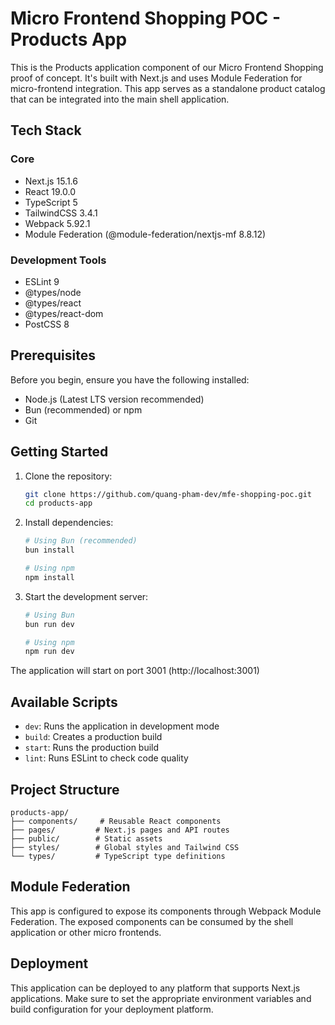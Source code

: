 # Micro Frontend Shopping POC - Products App

This is the Products application component of our Micro Frontend Shopping proof of concept. It's built with Next.js and uses Module Federation for micro-frontend integration. This app serves as a standalone product catalog that can be integrated into the main shell application.

## Tech Stack

### Core

- Next.js 15.1.6
- React 19.0.0
- TypeScript 5
- TailwindCSS 3.4.1
- Webpack 5.92.1
- Module Federation (@module-federation/nextjs-mf 8.8.12)

### Development Tools

- ESLint 9
- @types/node
- @types/react
- @types/react-dom
- PostCSS 8

## Prerequisites

Before you begin, ensure you have the following installed:

- Node.js (Latest LTS version recommended)
- Bun (recommended) or npm
- Git

## Getting Started

1. Clone the repository:

   ```bash
   git clone https://github.com/quang-pham-dev/mfe-shopping-poc.git
   cd products-app
   ```

2. Install dependencies:

   ```bash
   # Using Bun (recommended)
   bun install

   # Using npm
   npm install
   ```

3. Start the development server:

   ```bash
   # Using Bun
   bun run dev

   # Using npm
   npm run dev
   ```

The application will start on port 3001 (http://localhost:3001)

## Available Scripts

- `dev`: Runs the application in development mode
- `build`: Creates a production build
- `start`: Runs the production build
- `lint`: Runs ESLint to check code quality

## Project Structure

```
products-app/
├── components/     # Reusable React components
├── pages/         # Next.js pages and API routes
├── public/        # Static assets
├── styles/        # Global styles and Tailwind CSS
└── types/         # TypeScript type definitions
```

## Module Federation

This app is configured to expose its components through Webpack Module Federation. The exposed components can be consumed by the shell application or other micro frontends.

## Deployment

This application can be deployed to any platform that supports Next.js applications. Make sure to set the appropriate environment variables and build configuration for your deployment platform.

